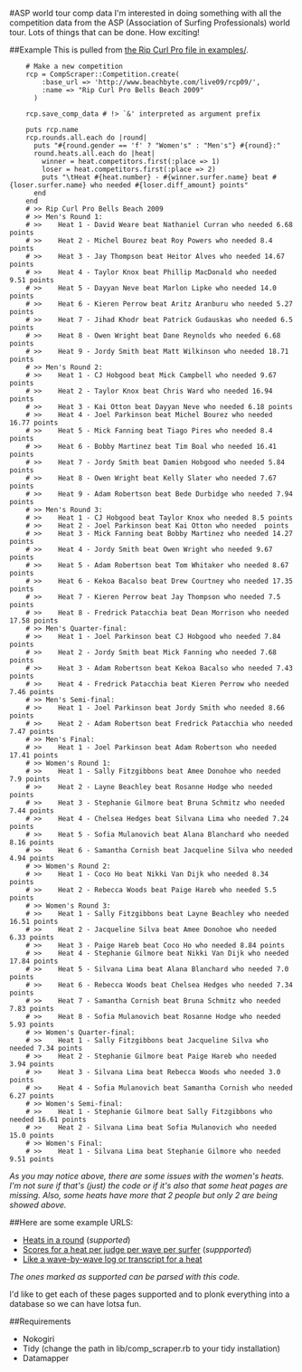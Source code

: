 #ASP world tour comp data
I'm interested in doing something with all the competition data from the ASP (Association of Surfing Professionals) world tour. Lots of things that can be done. How exciting!

##Example
This is pulled from [the Rip Curl Pro file in examples/](http://github.com/DylanFM/asp-scores/blob/3b3e31edaca6809b075f3f65bd2e912f07f3f3a3/example/rip_curl_pro.rb).

		# Make a new competition
		rcp = CompScraper::Competition.create(
		    :base_url => 'http://www.beachbyte.com/live09/rcp09/',
		    :name => "Rip Curl Pro Bells Beach 2009"
		  )

		rcp.save_comp_data # !> `&' interpreted as argument prefix

		puts rcp.name
		rcp.rounds.all.each do |round|
		  puts "#{round.gender == 'f' ? "Women's" : "Men's"} #{round}:"
		  round.heats.all.each do |heat|
		    winner = heat.competitors.first(:place => 1)
		    loser = heat.competitors.first(:place => 2)
		    puts "\tHeat #{heat.number} - #{winner.surfer.name} beat #{loser.surfer.name} who needed #{loser.diff_amount} points"
		  end
		end
		# >> Rip Curl Pro Bells Beach 2009
		# >> Men's Round 1:
		# >> 	Heat 1 - David Weare beat Nathaniel Curran who needed 6.68 points
		# >> 	Heat 2 - Michel Bourez beat Roy Powers who needed 8.4 points
		# >> 	Heat 3 - Jay Thompson beat Heitor Alves who needed 14.67 points
		# >> 	Heat 4 - Taylor Knox beat Phillip MacDonald who needed 9.51 points
		# >> 	Heat 5 - Dayyan Neve beat Marlon Lipke who needed 14.0 points
		# >> 	Heat 6 - Kieren Perrow beat Aritz Aranburu who needed 5.27 points
		# >> 	Heat 7 - Jihad Khodr beat Patrick Gudauskas who needed 6.5 points
		# >> 	Heat 8 - Owen Wright beat Dane Reynolds who needed 6.68 points
		# >> 	Heat 9 - Jordy Smith beat Matt Wilkinson who needed 18.71 points
		# >> Men's Round 2:
		# >> 	Heat 1 - CJ Hobgood beat Mick Campbell who needed 9.67 points
		# >> 	Heat 2 - Taylor Knox beat Chris Ward who needed 16.94 points
		# >> 	Heat 3 - Kai Otton beat Dayyan Neve who needed 6.18 points
		# >> 	Heat 4 - Joel Parkinson beat Michel Bourez who needed 16.77 points
		# >> 	Heat 5 - Mick Fanning beat Tiago Pires who needed 8.4 points
		# >> 	Heat 6 - Bobby Martinez beat Tim Boal who needed 16.41 points
		# >> 	Heat 7 - Jordy Smith beat Damien Hobgood who needed 5.84 points
		# >> 	Heat 8 - Owen Wright beat Kelly Slater who needed 7.67 points
		# >> 	Heat 9 - Adam Robertson beat Bede Durbidge who needed 7.94 points
		# >> Men's Round 3:
		# >> 	Heat 1 - CJ Hobgood beat Taylor Knox who needed 8.5 points
		# >> 	Heat 2 - Joel Parkinson beat Kai Otton who needed  points
		# >> 	Heat 3 - Mick Fanning beat Bobby Martinez who needed 14.27 points
		# >> 	Heat 4 - Jordy Smith beat Owen Wright who needed 9.67 points
		# >> 	Heat 5 - Adam Robertson beat Tom Whitaker who needed 8.67 points
		# >> 	Heat 6 - Kekoa Bacalso beat Drew Courtney who needed 17.35 points
		# >> 	Heat 7 - Kieren Perrow beat Jay Thompson who needed 7.5 points
		# >> 	Heat 8 - Fredrick Patacchia beat Dean Morrison who needed 17.58 points
		# >> Men's Quarter-final:
		# >> 	Heat 1 - Joel Parkinson beat CJ Hobgood who needed 7.84 points
		# >> 	Heat 2 - Jordy Smith beat Mick Fanning who needed 7.68 points
		# >> 	Heat 3 - Adam Robertson beat Kekoa Bacalso who needed 7.43 points
		# >> 	Heat 4 - Fredrick Patacchia beat Kieren Perrow who needed 7.46 points
		# >> Men's Semi-final:
		# >> 	Heat 1 - Joel Parkinson beat Jordy Smith who needed 8.66 points
		# >> 	Heat 2 - Adam Robertson beat Fredrick Patacchia who needed 7.47 points
		# >> Men's Final:
		# >> 	Heat 1 - Joel Parkinson beat Adam Robertson who needed 17.41 points
		# >> Women's Round 1:
		# >> 	Heat 1 - Sally Fitzgibbons beat Amee Donohoe who needed 7.9 points
		# >> 	Heat 2 - Layne Beachley beat Rosanne Hodge who needed  points
		# >> 	Heat 3 - Stephanie Gilmore beat Bruna Schmitz who needed 7.44 points
		# >> 	Heat 4 - Chelsea Hedges beat Silvana Lima who needed 7.24 points
		# >> 	Heat 5 - Sofia Mulanovich beat Alana Blanchard who needed 8.16 points
		# >> 	Heat 6 - Samantha Cornish beat Jacqueline Silva who needed 4.94 points
		# >> Women's Round 2:
		# >> 	Heat 1 - Coco Ho beat Nikki Van Dijk who needed 8.34 points
		# >> 	Heat 2 - Rebecca Woods beat Paige Hareb who needed 5.5 points
		# >> Women's Round 3:
		# >> 	Heat 1 - Sally Fitzgibbons beat Layne Beachley who needed 16.51 points
		# >> 	Heat 2 - Jacqueline Silva beat Amee Donohoe who needed 6.33 points
		# >> 	Heat 3 - Paige Hareb beat Coco Ho who needed 8.84 points
		# >> 	Heat 4 - Stephanie Gilmore beat Nikki Van Dijk who needed 17.84 points
		# >> 	Heat 5 - Silvana Lima beat Alana Blanchard who needed 7.0 points
		# >> 	Heat 6 - Rebecca Woods beat Chelsea Hedges who needed 7.34 points
		# >> 	Heat 7 - Samantha Cornish beat Bruna Schmitz who needed 7.83 points
		# >> 	Heat 8 - Sofia Mulanovich beat Rosanne Hodge who needed 5.93 points
		# >> Women's Quarter-final:
		# >> 	Heat 1 - Sally Fitzgibbons beat Jacqueline Silva who needed 7.34 points
		# >> 	Heat 2 - Stephanie Gilmore beat Paige Hareb who needed 3.94 points
		# >> 	Heat 3 - Silvana Lima beat Rebecca Woods who needed 3.0 points
		# >> 	Heat 4 - Sofia Mulanovich beat Samantha Cornish who needed 6.27 points
		# >> Women's Semi-final:
		# >> 	Heat 1 - Stephanie Gilmore beat Sally Fitzgibbons who needed 16.61 points
		# >> 	Heat 2 - Silvana Lima beat Sofia Mulanovich who needed 15.0 points
		# >> Women's Final:
		# >> 	Heat 1 - Silvana Lima beat Stephanie Gilmore who needed 9.51 points
		
_As you may notice above, there are some issues with the women's heats. I'm not sure if that's (just) the code or if it's also that some heat pages are missing. Also, some heats have more that 2 people but only 2 are being showed above._

##Here are some example URLS:
* [Heats in a round](http://www.beachbyte.com/live09/rcp09/mr1.asp) (_supported_)
* [Scores for a heat per judge per wave per surfer](http://www.beachbyte.com/live09/rcp09/mr1sc01.asp?rLingua=) (_suppported_)
* [Like a wave-by-wave log or transcript for a heat](http://www.beachbyte.com/live09/rcp09/mr1pf01.asp?rLingua=)

_The ones marked as supported can be parsed with this code._

I'd like to get each of these pages supported and to plonk everything into a database so we can have lotsa fun.

##Requirements
* Nokogiri
* Tidy (change the path in lib/comp_scraper.rb to your tidy installation)
* Datamapper